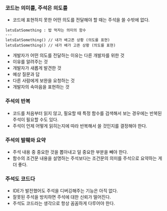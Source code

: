 ### 코드는 의미를, 주석은 의도를

- 코드에 표현하지 못한 어떤 의도를 전달해야 할 때는 주석을 쓸 수밖에 없다.

```
letsEatSomething : 밥 먹자는 의미의 함수
--- 
letsEatSomething() // 내가 배고픈 상황 (의도를 표현) 
letsEatSomething() // 네가 배가 고픈 상황 (의도를 표현)
```

- 개발자가 어떤 의도를 전달하는 이유는 다른 개발자를 위한 것
- 이유를 알려주는 것
- 개발자가 새롭게 발견한 것
- 예상 질문과 답
- 다른 사람에게 보완을 요청하는 것
- 개발자의 속마음을 표현하는 것

### 주석의 반복

- 코드를 처음부터 읽지 않고, 필요할 때 특정 함수를 검색해서 보는 경우에는 반복된 주석이 필요할 수도 있다.
- 주석이 언제 어떻게 읽히는지에 따라 반복해서 쓸 것인지를 결정해야 한다.

### 주석의 발췌와 요약

- 주석 내용 중 중요한 것을 뽑아내고 덜 중요한 부분을 빼야 한다.
- 함수의 조건문 내용을 설명하는 주석보다는 조건문의 의미를 주석으로 요약하는 게 더 좋다.

### 주석도 코드다

- IDE가 발전했어도 주석을 디버깅해주는 기능은 아직 없다.
- 잘못된 주석을 방치하면 주석에 대한 신뢰가 떨어진다.
- 주석도 코드라는 생각으로 항상 꼼꼼하게 다루어야 한다.